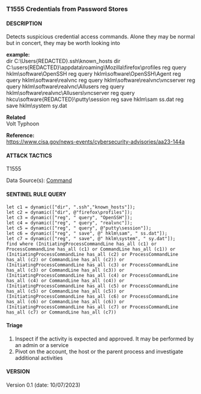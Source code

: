 ### T1555 Credentials from Password Stores     
  

####  DESCRIPTION  
Detects suspicious credential access commands. Alone they may be normal but in concert, they may be worth looking into     

**example:**  
dir C:\Users\{REDACTED}\.ssh\known_hosts
dir C:\users\{REDACTED}\appdata\roaming\Mozilla\firefox\profiles
reg query hklm\software\OpenSSH
reg query hklm\software\OpenSSH\Agent
reg query hklm\software\realvnc
reg query hklm\software\realvnc\vncserver
reg query hklm\software\realvnc\Allusers
reg query hklm\software\realvnc\Allusers\vncserver
reg query hkcu\software\{REDACTED}\putty\session
reg save hklm\sam ss.dat
reg save hklm\system sy.dat    


**Related** \
Volt Typhoon     


**Reference:**  
https://www.cisa.gov/news-events/cybersecurity-advisories/aa23-144a         


####  ATT&CK TACTICS    
T1555    

Data Source(s): [Command](https://attack.mitre.org/datasources/DS001/)  


#### SENTINEL RULE QUERY   

~~~
let c1 = dynamic(["dir", ".ssh","known_hosts"]); 
let c2 = dynamic(["dir", @"firefox\profiles"]); 
let c3 = dynamic(["reg", " query", "OpenSSH"]); 
let c4 = dynamic(["reg", " query", "realvnc"]); 
let c5 = dynamic(["reg", " query", @"putty\session"]); 
let c6 = dynamic(["reg", " save", @" hklm\sam", " ss.dat"]); 
let c7 = dynamic(["reg", " save", @" hklm\system", " sy.dat"]); 
find where (InitiatingProcessCommandLine has_all (c1) or ProcessCommandLine has_all (c1) or CommandLine has_all (c1)) or
(InitiatingProcessCommandLine has_all (c2) or ProcessCommandLine has_all (c2) or CommandLine has_all (c2)) or
(InitiatingProcessCommandLine has_all (c3) or ProcessCommandLine has_all (c3) or CommandLine has_all (c3)) or 
(InitiatingProcessCommandLine has_all (c4) or ProcessCommandLine has_all (c4) or CommandLine has_all (c4)) or
(InitiatingProcessCommandLine has_all (c5) or ProcessCommandLine has_all (c5) or CommandLine has_all (c5)) or
(InitiatingProcessCommandLine has_all (c6) or ProcessCommandLine has_all (c6) or CommandLine has_all (c6)) or
(InitiatingProcessCommandLine has_all (c7) or ProcessCommandLine has_all (c7) or CommandLine has_all (c7))  
~~~


#### Triage  

1. Inspect if the activity is expected and approved. It may be performed by an admin or a service  
2. Pivot on the account, the host or the parent process and investigate additional activities  


#### VERSION  
Version 0.1 (date: 10/07/2023)  
